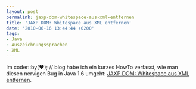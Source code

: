 ```yaml
---
layout: post
permalink: jaxp-dom-whitespace-aus-xml-entfernen
title: 'JAXP DOM: Whitespace aus XML entfernen'
date: '2010-06-16 13:44:44 +0200'
tags:
- Java
- Auszeichnungssprachen
- XML
---
```

<p>Im coder::by(♥); // blog habe ich ein kurzes HowTo verfasst, wie man diesen nervigen Bug in Java 1.6 umgeht: <a href="http://coderbyheart.de/blog/jaxp-dom-whitespace-aus-xml-entfernen">JAXP DOM: Whitespace aus XML entfernen</a>.</p>
